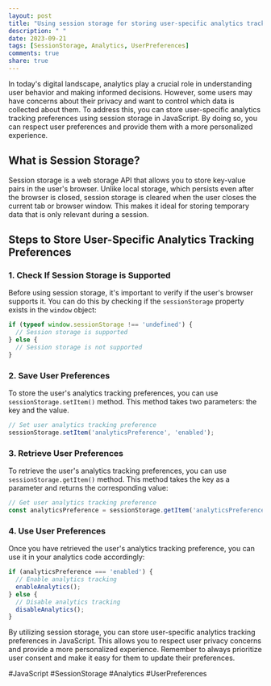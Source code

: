 ```yaml
---
layout: post
title: "Using session storage for storing user-specific analytics tracking preferences in JavaScript"
description: " "
date: 2023-09-21
tags: [SessionStorage, Analytics, UserPreferences]
comments: true
share: true
---
```


In today's digital landscape, analytics play a crucial role in understanding user behavior and making informed decisions. However, some users may have concerns about their privacy and want to control which data is collected about them. To address this, you can store user-specific analytics tracking preferences using session storage in JavaScript. By doing so, you can respect user preferences and provide them with a more personalized experience.

## What is Session Storage?

Session storage is a web storage API that allows you to store key-value pairs in the user's browser. Unlike local storage, which persists even after the browser is closed, session storage is cleared when the user closes the current tab or browser window. This makes it ideal for storing temporary data that is only relevant during a session.

## Steps to Store User-Specific Analytics Tracking Preferences

### 1. Check If Session Storage is Supported

Before using session storage, it's important to verify if the user's browser supports it. You can do this by checking if the `sessionStorage` property exists in the `window` object:

```javascript
if (typeof window.sessionStorage !== 'undefined') {
  // Session storage is supported
} else {
  // Session storage is not supported
}
```

### 2. Save User Preferences

To store the user's analytics tracking preferences, you can use `sessionStorage.setItem()` method. This method takes two parameters: the key and the value.

```javascript
// Set user analytics tracking preference
sessionStorage.setItem('analyticsPreference', 'enabled');
```

### 3. Retrieve User Preferences

To retrieve the user's analytics tracking preferences, you can use `sessionStorage.getItem()` method. This method takes the key as a parameter and returns the corresponding value:

```javascript
// Get user analytics tracking preference
const analyticsPreference = sessionStorage.getItem('analyticsPreference');
```

### 4. Use User Preferences

Once you have retrieved the user's analytics tracking preference, you can use it in your analytics code accordingly:

```javascript
if (analyticsPreference === 'enabled') {
  // Enable analytics tracking
  enableAnalytics();
} else {
  // Disable analytics tracking
  disableAnalytics();
}
```

By utilizing session storage, you can store user-specific analytics tracking preferences in JavaScript. This allows you to respect user privacy concerns and provide a more personalized experience. Remember to always prioritize user consent and make it easy for them to update their preferences.

#JavaScript #SessionStorage #Analytics #UserPreferences